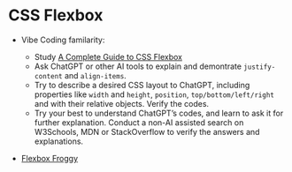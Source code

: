 # CSS Flexbox

- Vibe Coding familarity:
    - Study [A Complete Guide to CSS Flexbox](https://css-tricks.com/snippets/css/a-guide-to-flexbox/)
    - Ask ChatGPT or other AI tools to explain and demontrate `justify-content` and `align-items`.
    - Try to describe a desired CSS layout to ChatGPT, including properties like `width` and `height`, `position`, `top/bottom/left/right` and with their relative objects. Verify the codes.
    - Try your best to understand ChatGPT’s codes, and learn to ask it for further explanation. Conduct a non-AI assisted search on W3Schools, MDN or StackOverflow to verify the answers and explanations.

- [Flexbox Froggy](https://flexboxfroggy.com/)


